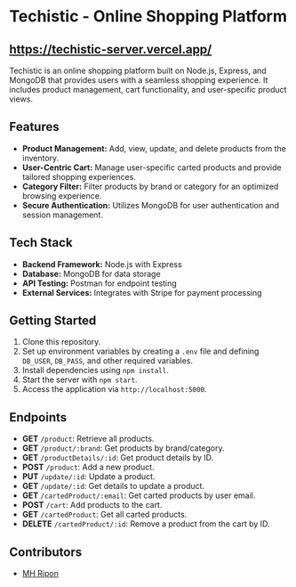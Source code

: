 # Techistic - Online Shopping Platform

## https://techistic-server.vercel.app/

Techistic is an online shopping platform built on Node.js, Express, and MongoDB that provides users with a seamless shopping experience. It includes product management, cart functionality, and user-specific product views.

## Features

- **Product Management:** Add, view, update, and delete products from the inventory.
- **User-Centric Cart:** Manage user-specific carted products and provide tailored shopping experiences.
- **Category Filter:** Filter products by brand or category for an optimized browsing experience.
- **Secure Authentication:** Utilizes MongoDB for user authentication and session management.
  
## Tech Stack

- **Backend Framework:** Node.js with Express
- **Database:** MongoDB for data storage
- **API Testing:** Postman for endpoint testing
- **External Services:** Integrates with Stripe for payment processing

## Getting Started

1. Clone this repository.
2. Set up environment variables by creating a `.env` file and defining `DB_USER`, `DB_PASS`, and other required variables.
3. Install dependencies using `npm install`.
4. Start the server with `npm start`.
5. Access the application via `http://localhost:5000`.

## Endpoints

- **GET** `/product`: Retrieve all products.
- **GET** `/product/:brand`: Get products by brand/category.
- **GET** `/productDetails/:id`: Get product details by ID.
- **POST** `/product`: Add a new product.
- **PUT** `/update/:id`: Update a product.
- **GET** `/update/:id`: Get details to update a product.
- **GET** `/cartedProduct/:email`: Get carted products by user email.
- **POST** `/cart`: Add products to the cart.
- **GET** `/cartedProduct`: Get all carted products.
- **DELETE** `/cartedProduct/:id`: Remove a product from the cart by ID.

## Contributors

- [MH Ripon](https://github.com/MHRipon01)


